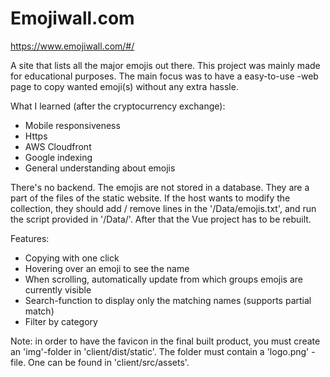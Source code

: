# Emojiwall.com

https://www.emojiwall.com/#/

A site that lists all the major emojis out there. This project was mainly made for educational purposes. The main focus was to have a easy-to-use -web page to copy wanted emoji(s) without any extra hassle.

What I learned (after the cryptocurrency exchange):
- Mobile responsiveness
- Https
- AWS Cloudfront
- Google indexing
- General understanding about emojis

There's no backend. The emojis are not stored in a database. They are a part of the files of the static website. If the host wants to modify the collection, they should add / remove lines in the '/Data/emojis.txt', and run the script provided in '/Data/'. After that the Vue project has to be rebuilt. 

Features:
- Copying with one click
- Hovering over an emoji to see the name
- When scrolling, automatically update from which groups emojis are currently visible
- Search-function to display only the matching names (supports partial match)
- Filter by category

Note: in order to have the favicon in the final built product, you must create an 'img'-folder in 'client/dist/static'. The folder must contain a 'logo.png' -file. One can be found in 'client/src/assets'.